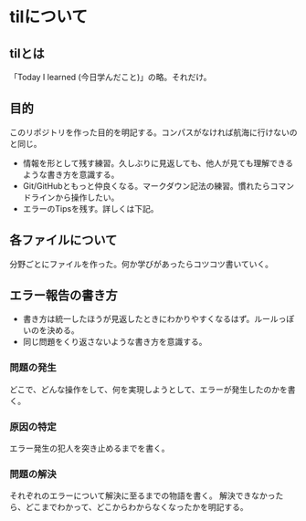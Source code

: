 # tilについて

## tilとは
「Today I learned (今日学んだこと)」の略。それだけ。

## 目的
このリポジトリを作った目的を明記する。コンパスがなければ航海に行けないのと同じ。
- 情報を形として残す練習。久しぶりに見返しても、他人が見ても理解できるような書き方を意識する。
- Git/GitHubともっと仲良くなる。マークダウン記法の練習。慣れたらコマンドラインから操作したい。
- エラーのTipsを残す。詳しくは下記。

## 各ファイルについて
分野ごとにファイルを作った。何か学びがあったらコツコツ書いていく。

## エラー報告の書き方
- 書き方は統一したほうが見返したときにわかりやすくなるはず。ルールっぽいのを決める。
- 同じ問題をくり返さないような書き方を意識する。
### 問題の発生
どこで、どんな操作をして、何を実現しようとして、エラーが発生したのかを書く。
### 原因の特定
エラー発生の犯人を突き止めるまでを書く。
### 問題の解決
それぞれのエラーについて解決に至るまでの物語を書く。
解決できなかったら、どこまでわかって、どこからわからなくなったかを明記する。

